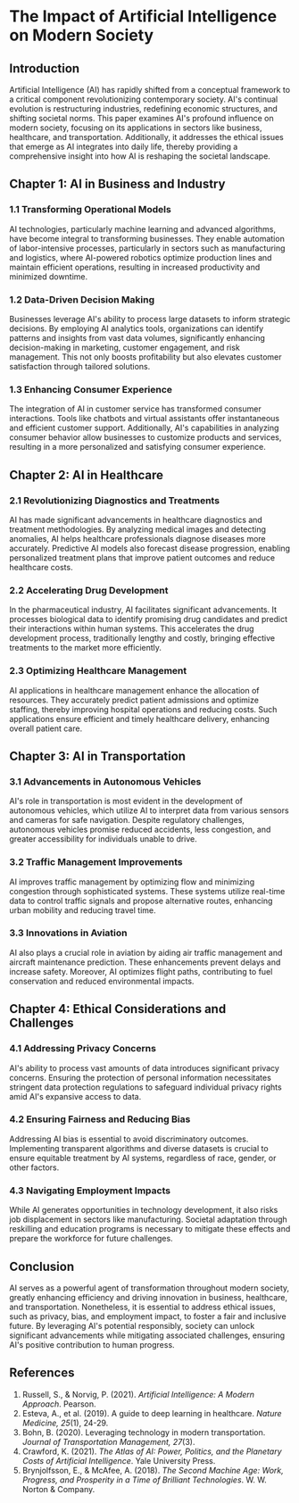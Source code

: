 # The Impact of Artificial Intelligence on Modern Society

## Introduction

Artificial Intelligence (AI) has rapidly shifted from a conceptual framework to a critical component revolutionizing contemporary society. AI's continual evolution is restructuring industries, redefining economic structures, and shifting societal norms. This paper examines AI's profound influence on modern society, focusing on its applications in sectors like business, healthcare, and transportation. Additionally, it addresses the ethical issues that emerge as AI integrates into daily life, thereby providing a comprehensive insight into how AI is reshaping the societal landscape.

## Chapter 1: AI in Business and Industry

### 1.1 Transforming Operational Models

AI technologies, particularly machine learning and advanced algorithms, have become integral to transforming businesses. They enable automation of labor-intensive processes, particularly in sectors such as manufacturing and logistics, where AI-powered robotics optimize production lines and maintain efficient operations, resulting in increased productivity and minimized downtime.

### 1.2 Data-Driven Decision Making

Businesses leverage AI's ability to process large datasets to inform strategic decisions. By employing AI analytics tools, organizations can identify patterns and insights from vast data volumes, significantly enhancing decision-making in marketing, customer engagement, and risk management. This not only boosts profitability but also elevates customer satisfaction through tailored solutions.

### 1.3 Enhancing Consumer Experience

The integration of AI in customer service has transformed consumer interactions. Tools like chatbots and virtual assistants offer instantaneous and efficient customer support. Additionally, AI's capabilities in analyzing consumer behavior allow businesses to customize products and services, resulting in a more personalized and satisfying consumer experience.

## Chapter 2: AI in Healthcare

### 2.1 Revolutionizing Diagnostics and Treatments

AI has made significant advancements in healthcare diagnostics and treatment methodologies. By analyzing medical images and detecting anomalies, AI helps healthcare professionals diagnose diseases more accurately. Predictive AI models also forecast disease progression, enabling personalized treatment plans that improve patient outcomes and reduce healthcare costs.

### 2.2 Accelerating Drug Development

In the pharmaceutical industry, AI facilitates significant advancements. It processes biological data to identify promising drug candidates and predict their interactions within human systems. This accelerates the drug development process, traditionally lengthy and costly, bringing effective treatments to the market more efficiently.

### 2.3 Optimizing Healthcare Management

AI applications in healthcare management enhance the allocation of resources. They accurately predict patient admissions and optimize staffing, thereby improving hospital operations and reducing costs. Such applications ensure efficient and timely healthcare delivery, enhancing overall patient care.

## Chapter 3: AI in Transportation

### 3.1 Advancements in Autonomous Vehicles

AI's role in transportation is most evident in the development of autonomous vehicles, which utilize AI to interpret data from various sensors and cameras for safe navigation. Despite regulatory challenges, autonomous vehicles promise reduced accidents, less congestion, and greater accessibility for individuals unable to drive.

### 3.2 Traffic Management Improvements

AI improves traffic management by optimizing flow and minimizing congestion through sophisticated systems. These systems utilize real-time data to control traffic signals and propose alternative routes, enhancing urban mobility and reducing travel time.

### 3.3 Innovations in Aviation

AI also plays a crucial role in aviation by aiding air traffic management and aircraft maintenance prediction. These enhancements prevent delays and increase safety. Moreover, AI optimizes flight paths, contributing to fuel conservation and reduced environmental impacts.

## Chapter 4: Ethical Considerations and Challenges

### 4.1 Addressing Privacy Concerns

AI's ability to process vast amounts of data introduces significant privacy concerns. Ensuring the protection of personal information necessitates stringent data protection regulations to safeguard individual privacy rights amid AI's expansive access to data.

### 4.2 Ensuring Fairness and Reducing Bias

Addressing AI bias is essential to avoid discriminatory outcomes. Implementing transparent algorithms and diverse datasets is crucial to ensure equitable treatment by AI systems, regardless of race, gender, or other factors.

### 4.3 Navigating Employment Impacts

While AI generates opportunities in technology development, it also risks job displacement in sectors like manufacturing. Societal adaptation through reskilling and education programs is necessary to mitigate these effects and prepare the workforce for future challenges.

## Conclusion

AI serves as a powerful agent of transformation throughout modern society, greatly enhancing efficiency and driving innovation in business, healthcare, and transportation. Nonetheless, it is essential to address ethical issues, such as privacy, bias, and employment impact, to foster a fair and inclusive future. By leveraging AI's potential responsibly, society can unlock significant advancements while mitigating associated challenges, ensuring AI's positive contribution to human progress.

## References

1. Russell, S., & Norvig, P. (2021). *Artificial Intelligence: A Modern Approach*. Pearson.
2. Esteva, A., et al. (2019). A guide to deep learning in healthcare. *Nature Medicine, 25*(1), 24-29.
3. Bohn, B. (2020). Leveraging technology in modern transportation. *Journal of Transportation Management, 27*(3).
4. Crawford, K. (2021). *The Atlas of AI: Power, Politics, and the Planetary Costs of Artificial Intelligence*. Yale University Press.
5. Brynjolfsson, E., & McAfee, A. (2018). *The Second Machine Age: Work, Progress, and Prosperity in a Time of Brilliant Technologies*. W. W. Norton & Company.